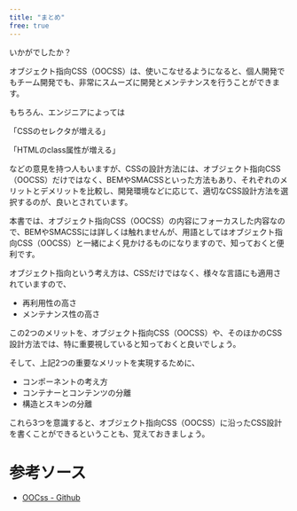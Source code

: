 ```yaml
---
title: "まとめ"
free: true
---
```


いかがでしたか？

オブジェクト指向CSS（OOCSS）は、使いこなせるようになると、個人開発でもチーム開発でも、非常にスムーズに開発とメンテナンスを行うことができます。

もちろん、エンジニアによっては

「CSSのセレクタが増える」

「HTMLのclass属性が増える」

などの意見を持つ人もいますが、CSSの設計方法には、オブジェクト指向CSS（OOCSS）だけではなく、BEMやSMACSSといった方法もあり、それぞれのメリットとデメリットを比較し、開発環境などに応じて、適切なCSS設計方法を選択するのが、良いとされています。

本書では、オブジェクト指向CSS（OOCSS）の内容にフォーカスした内容なので、BEMやSMACSSには詳しくは触れませんが、用語としてはオブジェクト指向CSS（OOCSS）と一緒によく見かけるものになりますので、知っておくと便利です。

オブジェクト指向という考え方は、CSSだけではなく、様々な言語にも適用されていますので、

- 再利用性の高さ
- メンテナンス性の高さ

この2つのメリットを、オブジェクト指向CSS（OOCSS）や、そのほかのCSS設計方法では、特に重要視していると知っておくと良いでしょう。

そして、上記2つの重要なメリットを実現するために、

- コンポーネントの考え方
- コンテナーとコンテンツの分離
- 構造とスキンの分離

これら3つを意識すると、オブジェクト指向CSS（OOCSS）に沿ったCSS設計を書くことができるということも、覚えておきましょう。

# 参考ソース

- [OOCss - Github](https://github.com/stubbornella/oocss/wiki)